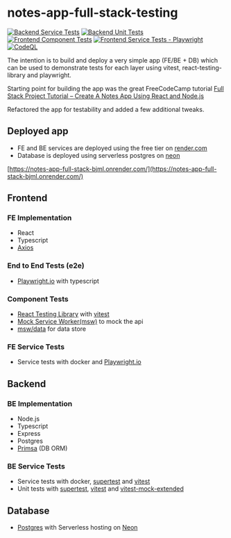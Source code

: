 # notes-app-full-stack-testing

[![Backend Service Tests](https://github.com/helloitsdave/notes-app-full-stack-testing/actions/workflows/backend-service-tests.yml/badge.svg)](https://github.com/helloitsdave/notes-app-full-stack-testing/actions/workflows/backend-service-tests.yml)
[![Backend Unit Tests](https://github.com/helloitsdave/notes-app-full-stack-testing/actions/workflows/backend-unit-tests.yml/badge.svg)](https://github.com/helloitsdave/notes-app-full-stack-testing/actions/workflows/backend-unit-tests.yml)
[![Frontend Component Tests](https://github.com/helloitsdave/notes-app-full-stack-testing/actions/workflows/frontend-component-tests.yml/badge.svg)](https://github.com/helloitsdave/notes-app-full-stack-testing/actions/workflows/frontend-component-tests.yml)
[![Frontend Service Tests - Playwright](https://github.com/helloitsdave/notes-app-full-stack-testing/actions/workflows/frontend-service-tests.yml/badge.svg)](https://github.com/helloitsdave/notes-app-full-stack-testing/actions/workflows/frontend-service-tests.yml)
[![CodeQL](https://github.com/helloitsdave/notes-app/actions/workflows/codeql.yml/badge.svg)](https://github.com/helloitsdave/notes-app/actions/workflows/codeql.yml)


The intention is to build and deploy a very simple app (FE/BE + DB) which can be used to demonstrate tests for each layer using vitest, react-testing-library and playwright.

Starting point for building the app was the great FreeCodeCamp tutorial [Full Stack Project Tutorial – Create A Notes App Using React and Node.js](https://www.freecodecamp.org/news/full-stack-project-tutorial-create-a-notes-app-using-react-and-node-js/)

Refactored the app for testability and added a few additional tweaks.

## Deployed app
- FE and BE services are deployed using the free tier on [render.com](https://render.com/)
- Database is deployed using serverless postgres on [neon](https://neon.tech/)

[https://notes-app-full-stack-bjml.onrender.com/](https://notes-app-full-stack-bjml.onrender.com/)

## Frontend

### FE Implementation

- React
- Typescript
- [Axios](https://axios-http.com/docs/intro)

### End to End Tests (e2e)

- [Playwright.io](https://playwright.dev/) with typescript

### Component Tests

- [React Testing Library](https://testing-library.com/docs/react-testing-library/intro/) with [vitest](https://vitest.dev/)
- [Mock Service Worker(msw)](https://mswjs.io/) to mock the api
- [msw/data](https://github.com/mswjs/data) for data store

### FE Service Tests

- Service tests with docker and [Playwright.io](https://playwright.dev/)

## Backend

### BE Implementation

- Node.js
- Typescript
- Express
- Postgres
- [Primsa](https://www.prisma.io/) (DB ORM)

### BE Service Tests

- Service tests with docker, [supertest](https://github.com/ladjs/supertest) and [vitest](https://vitest.dev/)
- Unit tests with [supertest](https://github.com/ladjs/supertest), [vitest](https://vitest.dev/) and [vitest-mock-extended](https://github.com/eratio08/vitest-mock-extended)

## Database

- [Postgres](https://www.postgresql.org/) with Serverless hosting on [Neon](https://neon.tech/)
